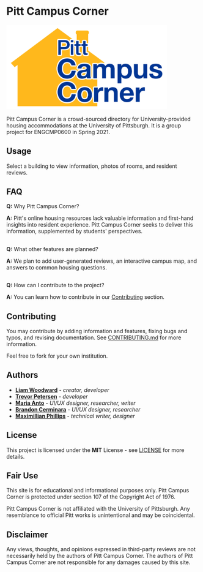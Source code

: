 # Pitt Campus Corner
<!--![Pitt Campus Corner logo](logo.png)-->
[<img src="images/logo.png" alt="PCC logo" width="420"/>](https://maxvp.github.io/pitt-campus-corner/)

Pitt Campus Corner is a crowd-sourced directory for University-provided housing accommodations at the University of Pittsburgh. It is a group project for ENGCMP0600 in Spring 2021.

## Usage
Select a building to view information, photos of rooms, and resident reviews.

## FAQ
**Q:** Why Pitt Campus Corner?

**A:** Pitt's online housing resources lack valuable information and first-hand insights into resident experience. Pitt Campus Corner seeks to deliver this information, supplemented by students' perspectives.
##

**Q:** What other features are planned?

**A:** We plan to add user-generated reviews, an interactive campus map, and answers to common housing questions.
##

**Q:** How can I contribute to the project?

**A:** You can learn how to contribute in our [Contributing](https://github.com/maxvp/pitt-campus-corner#contributing) section.

## Contributing
You may contribute by adding information and features, fixing bugs and typos, and revising documentation. See [CONTRIBUTING.md](https://github.com/maxvp/pitt-campus-corner/blob/main/CONTRIBUTING.md) for more information.

Feel free to fork for your own institution.

## Authors
- [**Liam Woodward**](MAILTO:low21@pitt.edu) - _creator, developer_
- [**Trevor Petersen**](MAILTO:ttp10@pitt.edu) - _developer_
- [**Maria Anto**](MAILTO:mea129@pitt.edu) - _UI/UX designer, researcher, writer_
- [**Brandon Cerminara**](bjc94@pitt.edu) - _UI/UX designer, researcher_
- [**Maximillian Phillips**](MAILTO:max.p@pitt.edu) - _technical writer, designer_

## License
This project is licensed under the **MIT** License - see [LICENSE](https://github.com/maxvp/pitt-campus-corner/blob/main/LICENSE) for more details.

## Fair Use
This site is for educational and informational purposes only. Pitt Campus Corner is protected under section 107 of the Copyright Act of 1976.

Pitt Campus Corner is not affiliated with the University of Pittsburgh. Any resemblance to official Pitt works is unintentional and may be coincidental.

## Disclaimer
Any views, thoughts, and opinions expressed in third-party reviews are not necessarily held by the authors of Pitt Campus Corner. The authors of Pitt Campus Corner are not responsible for any damages caused by this site.
